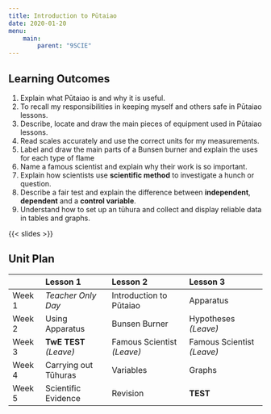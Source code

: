 ```yaml
---
title: Introduction to Pūtaiao
date: 2020-01-20
menu:
    main:
        parent: "9SCIE"
---
```


## Learning Outcomes

1. Explain what Pūtaiao is and why it is useful.
2. To recall my responsibilities in keeping myself and others safe in Pūtaiao lessons.
3. Describe, locate and draw the main pieces of equipment used in Pūtaiao lessons.
4. Read scales accurately and use the correct units for my measurements.
5. Label and draw the main parts of a Bunsen burner and explain the uses for each type of flame
6. Name a famous scientist and explain why their work is so important. 
7. Explain how scientists use __scientific method__ to investigate a hunch or question.
8. Describe a fair test and explain the difference between __independent__, __dependent__  and a __control variable__.
9. Understand how to set up an tūhura and collect and display reliable data in tables and graphs.

{{< slides >}}

## Unit Plan

|        | Lesson 1               | Lesson 2                   | Lesson 3                   |
|:-------|:-----------------------|:---------------------------|:---------------------------|
| Week 1 | _Teacher Only Day_     | Introduction to Pūtaiao    | Apparatus                  |
| Week 2 | Using Apparatus        | Bunsen Burner              | Hypotheses _(Leave)_       |
| Week 3 | __TwE TEST__ _(Leave)_ | Famous Scientist _(Leave)_ | Famous Scientist _(Leave)_ |
| Week 4 | Carrying out Tūhuras   | Variables                  | Graphs                     |
| Week 5 | Scientific Evidence    | Revision                   | __TEST__                   |
